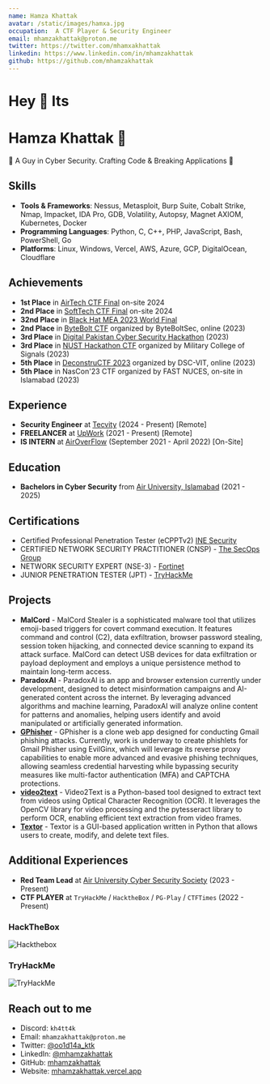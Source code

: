 ```yaml
---
name: Hamza Khattak
avatar: /static/images/hamxa.jpg
occupation:  A CTF Player & Security Engineer
email: mhamzakhattak@proton.me
twitter: https://twitter.com/mhamxakhattak
linkedin: https://www.linkedin.com/in/mhamzakhattak
github: https://github.com/mhamzakhattak
---
```


# Hey 👋 Its
# Hamza Khattak 👋
🚀 A Guy in Cyber Security. Crafting Code & Breaking Applications 👻


## Skills
- **Tools & Frameworks**: Nessus, Metasploit, Burp Suite, Cobalt Strike, Nmap, Impacket, IDA Pro, GDB, Volatility, Autopsy, Magnet AXIOM, Kubernetes, Docker
- **Programming Languages**: Python, C, C++, PHP, JavaScript, Bash, PowerShell, Go
- **Platforms**: Linux, Windows, Vercel, AWS, Azure, GCP, DigitalOcean, Cloudflare

## Achievements
- **1st Place** in [AirTech CTF Final](https://auair.tech/) on-site 2024
- **2nd Place** in [SoftTech CTF Final](https://softecnu.org/) on-site 2024
- **32nd Place** in [Black Hat MEA 2023 World Final](https://blackhatmea.com/capture-the-flag)
- **2nd Place** in [ByteBolt CTF](https://www.byteboltsec.com/) organized by ByteBoltSec, online (2023)
- **3rd Place** in [Digital Pakistan Cyber Security Hackathon](https://cyberhackathon.pk/) (2023)
- **3rd Place** in [NUST Hackathon CTF](https://mcs.nust.edu.pk/) organized by Military College of Signals (2023)
- **5th Place** in [DeconstruCTF 2023](https://ctftime.org/event/2042/) organized by DSC-VIT, online (2023)
- **5th Place** in NasCon'23 CTF organized by FAST NUCES, on-site in Islamabad (2023)

## Experience
- **Security Engineer** at [Tecvity](https://tecvity.co/) (2024 - Present) [Remote]
- **FREELANCER** at [UpWork](https://www.upwork.com/) (2021 - Present) [Remote]
- **IS INTERN** at [AirOverFlow](https://airoverflow.com/) (September 2021 - April 2022) [On-Site]


## Education
- **Bachelors in Cyber Security** from [Air University, Islamabad](https://au.edu.pk/) (2021 - 2025)

## Certifications

- Certified Professional Penetration Tester (eCPPTv2) [INE Security](https://certs.ine.com/d9cc55cc-f7c6-4c61-b924-898785391367)
- CERTIFIED NETWORK SECURITY PRACTITIONER (CNSP) - [The SecOps Group](https://secops.group/product/certified-network-security-practitioner/)
- NETWORK SECURITY EXPERT (NSE-3) - [Fortinet](https://www.fortinet.com/nse-training)
- JUNIOR PENETRATION TESTER (JPT) - [TryHackMe](https://tryhackme.com/path/outline/jrpenetrationtester)

## Projects
- **MalCord** - MalCord Stealer is a sophisticated malware tool that utilizes emoji-based triggers for covert command execution. It features command and control (C2), data exfiltration, browser password stealing, session token hijacking, and connected device scanning to expand its attack surface. MalCord can detect USB devices for data exfiltration or payload deployment and employs a unique persistence method to maintain long-term access.
- **ParadoxAI** - ParadoxAI is an app and browser extension currently under development, designed to detect misinformation campaigns and AI-generated content across the internet. By leveraging advanced algorithms and machine learning, ParadoxAI will analyze online content for patterns and anomalies, helping users identify and avoid manipulated or artificially generated information.
- [**GPhisher**](https://github.com/mhamzakhattak/Gphisher) - GPhisher is a clone web app designed for conducting Gmail phishing attacks. Currently, work is underway to create phishlets for Gmail Phisher using EvilGinx, which will leverage its reverse proxy capabilities to enable more advanced and evasive phishing techniques, allowing seamless credential harvesting while bypassing security measures like multi-factor authentication (MFA) and CAPTCHA protections.
- [**video2text**](https://github.com/mhamzakhattak/video2text) - Video2Text is a Python-based tool designed to extract text from videos using Optical Character Recognition (OCR). It leverages the OpenCV library for video processing and the pytesseract library to perform OCR, enabling efficient text extraction from video frames.
- [**Textor**](https://github.com/mhamzakhattak/Textor) - Textor is a GUI-based application written in Python that allows users to create, modify, and delete text files.

## Additional Experiences

- **Red Team Lead** at [Air University Cyber Security Society](https://aucss.live/) (2023 - Present)
- **CTF PLAYER** at `TryHackMe` / `HacktheBox` / `PG-Play` / `CTFTimes` (2022 - Present)

### HackTheBox
![Hackthebox](/static/images/hackthebox.png)

### TryHackMe
![TryHackMe](/static/images/tryhackme.png)


## Reach out to me

- Discord: `kh4tt4k`
- Email: `mhamzakhattak@proton.me`
- Twitter: [@oo1d14a_ktk](https://twitter.com/oo1d14a_ktk)
- LinkedIn: [@mhamzakhattak](https://www.linkedin.com/in/mhamzakhattak)
- GitHub: [mhamzakhattak](https://github.com/mhamzakhattak)
- Website: [mhamzakhattak.vercel.app](https://mhamzakhattak.vercel.app)
